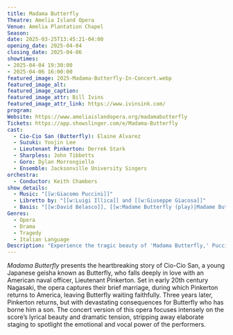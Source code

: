 ```yaml
---
title: Madama Butterfly
Theatre: Amelia Island Opera
Venue: Amelia Plantation Chapel
Season: 
date: 2025-03-25T13:45:21-04:00
opening_date: 2025-04-04
closing_date: 2025-04-06
showtimes: 
- 2025-04-04 19:30:00
- 2025-04-06 16:00:00
featured_image: 2025-Madama-Butterfly-In-Concert.webp
featured_image_alt: 
featured_image_caption: 
featured_image_attr: Bill Ivins
featured_image_attr_link: https://www.ivinsink.com/
program:
Website: https://www.ameliaislandopera.org/madamabutterfly
Tickets: https://app.showslinger.com/e/Madama-Butterfly
cast:
  - Cio-Cio San (Butterfly): Elaine Alvarez
  - Suzuki: Yoojin Lee
  - Lieutenant Pinkerton: Derrek Stark
  - Sharpless: John Tibbetts
  - Goro: Dylan Morrongiello
  - Ensemble: Jacksonville University Singers
orchestra: 
  - Conductor: Keith Chambers
show_details: 
  - Music: "[[w:Giacomo Puccini]]"
  - Libretto by: "[[w:Luigi Illica]] and [[w:Giuseppe Giacosa]]"
  - Basis: "[[w:David Belasco]], [[w:Madame Butterfly (play)|Madame Butterfly: A Tragedy of Japan]] and [[w:John Luther Long]], [[w:Madame Butterfly (short story)|Madame Butterfly]]"
Genres:
  - Opera
  - Drama
  - Tragedy
  - Italian Language
Description: "Experience the tragic beauty of 'Madama Butterfly,' Puccini’s poignant opera about love, betrayal, and sacrifice in a concert rendition that highlights its emotional depth and musical complexity."
---
```

*Madama Butterfly* presents the heartbreaking story of Cio-Cio San, a young Japanese geisha known as Butterfly, who falls deeply in love with an American naval officer, Lieutenant Pinkerton. Set in early 20th century Nagasaki, the opera captures their brief marriage, during which Pinkerton returns to America, leaving Butterfly waiting faithfully. Three years later, Pinkerton returns, but with devastating consequences for Butterfly who has borne him a son. The concert version of this opera focuses intensely on the score’s lyrical beauty and dramatic tension, stripping away elaborate staging to spotlight the emotional and vocal power of the performers.
